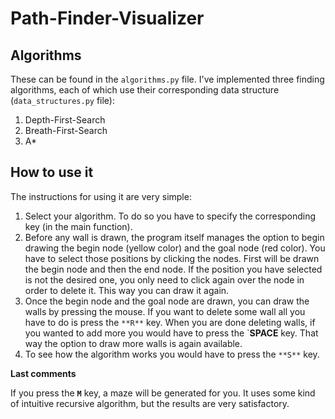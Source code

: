 # Path-Finder-Visualizer

## Algorithms

These can be found in the `algorithms.py` file. I've implemented three finding algorithms, each of which use their corresponding data structure (`data_structures.py` file):
  1. Depth-First-Search
  2. Breath-First-Search
  3. A*
  
## How to use it

The instructions for using it are very simple:

  1. Select your algorithm. To do so you have to specify the corresponding key (in the main function). 
  2. Before any wall is drawn, the program itself manages the option to begin drawing the begin node (yellow color) and the goal node (red color). You have to select those positions by clicking the nodes. First will be drawn the begin node and then the end node. If the position you have selected is not the desired one, you only need to click again over the node in order to delete it. This way you can draw it again.
  3. Once the begin node and the goal node are drawn, you can draw the walls by pressing the mouse. If you want to delete some wall all you have to do is press the `**R**` key. When you are done deleting walls, if you wanted to add more you would have to press the `**SPACE** key. That way the option to draw more walls is again available. 
  4. To see how the algorithm works you would have to press the `**S**` key. 
  
 **Last comments**
 
 If you press the  **`M`** key, a maze will be generated for you. It uses some kind of intuitive recursive algorithm, but the results are very satisfactory. 

